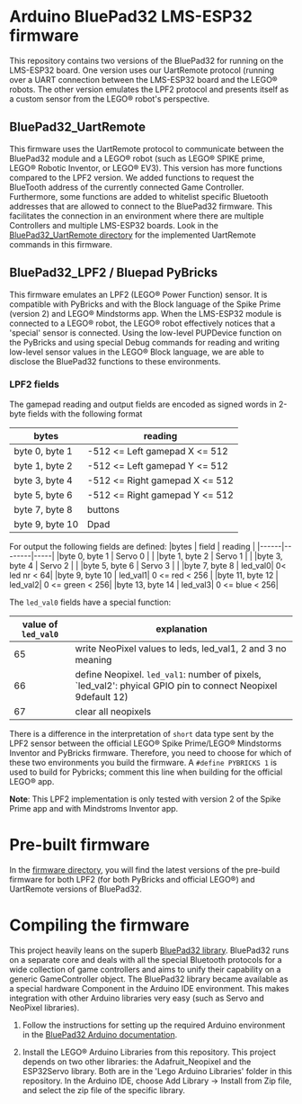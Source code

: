 # Arduino BluePad32 LMS-ESP32 firmware

This repository contains two versions of the BluePad32 for running on the LMS-ESP32 board. One version uses our UartRemote protocol (running over a UART connection between the LMS-ESP32 board and the LEGO® robots. The other version emulates the LPF2 protocol and presents itself as a custom sensor from the LEGO® robot's perspective.

## BluePad32_UartRemote

This firmware uses the UartRemote protocol to communicate between the BluePad32 module and a LEGO® robot (such as LEGO® SPIKE prime, LEGO® Robotic Inventor, or LEGO® EV3). This version has more functions compared to the LPF2 version. We added functions to request the BlueTooth address of the currently connected Game Controller. Furthermore, some functions are added to whitelist specific Bluetooth addresses that are allowed to connect to the  BluePad32 firmware. This facilitates the connection in an environment where there are multiple Controllers and multiple LMS-ESP32 boards.
Look in the [BluePad32_UartRemote directory](./Bluepad32_UartRemote) for the implemented UartRemote commands in this firmware.

## BluePad32_LPF2 / Bluepad PyBricks

This firmware emulates an LPF2 (LEGO® Power Function) sensor. It is compatible with PyBricks and with the Block language of the Spike Prime (version 2) and LEGO® Mindstorms app. When the LMS-ESP32 module is connected to a LEGO® robot, the LEGO® robot effectively notices that a 'special' sensor is connected. Using the low-level PUPDevice function on the PyBricks and using special Debug commands for reading and writing low-level sensor values in the LEGO® Block language, we are able to disclose the BluePad32 functions to these environments.


### LPF2 fields

The gamepad reading and output fields are encoded as signed words in 2-byte fields with the following format

|bytes | reading |
|------|--------|
|byte 0, byte 1 | -512 <= Left gamepad X <= 512 |
|byte 1, byte 2 | -512 <= Left gamepad Y <= 512 |
|byte 3, byte 4 | -512 <= Right gamepad X <= 512 |
|byte 5, byte 6 | -512 <= Right gamepad Y <= 512 |
|byte 7, byte 8 | buttons |
| byte 9, byte 10 | Dpad |

For output the following fields are defined:
|bytes | field | reading |
|------|--------|-----|
|byte 0, byte 1 | Servo 0 | |
|byte 1, byte 2 | Servo 1 | |
|byte 3, byte 4 | Servo 2 | |
|byte 5, byte 6 | Servo 3 | |
|byte 7, byte 8 | led_val0| 0< led nr < 64|
|byte 9, byte 10 | led_val1|  0 <= red < 256 |
|byte 11, byte 12 | led_val2| 0 <=  green < 256|
|byte 13, byte 14 | led_val3| 0 <=  blue < 256|

The `led_val0` fields have a special function:

| value of `led_val0` | explanation |
|---------------------|-------------|
| 65		      | write NeoPixel values to leds, led_val1, 2 and 3 no meaning |
| 66	 	 | define Neopixel. `led_val1`: number of pixels, `led_val2': phyical GPIO pin to connect Neopixel 9default 12) |
| 67		| clear all neopixels|

There is a difference in the interpretation of `short` data type sent by the LPF2 sensor between the official LEGO® Spike Prime/LEGO® Mindstorms Inventor and PyBricks firmware. Therefore, you need to choose for which of these two environments you build the firmware. A `#define PYBRICKS 1` is used to build for Pybricks; comment this line when building for the official LEGO® app.

**Note**: This LPF2 implementation is only tested with version 2 of the Spike Prime app and with Mindstroms Inventor app.

# Pre-built firmware

In the [firmware directory](./Pre%20build%20Firmwares), you will find the latest versions of the pre-build firmware for both LPF2 (for both PyBricks and official LEGO®) and UartRemote versions of BluePad32.

# Compiling the firmware
This project heavily leans on the superb [BluePad32 library](). BluePad32 runs on a separate core and deals with all the special Bluetooth protocols for a wide collection of game controllers and aims to unify their capability on a generic GameController object. The BluePad32 library became available as a special hardware Component in the Arduino IDE environment. This makes integration with other Arduino libraries very easy (such as Servo and NeoPixel libraries).

1. Follow the instructions for setting up the required Arduino environment in the [BluePad32 Arduino documentation](https://github.com/ricardoquesada/bluepad32/blob/main/docs/plat_arduino.md).

2. Install the LEGO® Arduino Libraries from this repository. This project depends on two other libraries: the Adafruit_Neopixel and the ESP32Servo library. Both are in the 'Lego Arduino Libraries' folder in this repository. In the Arduino IDE, choose Add Library -> Install from Zip file, and select the zip file of the specific library. 


